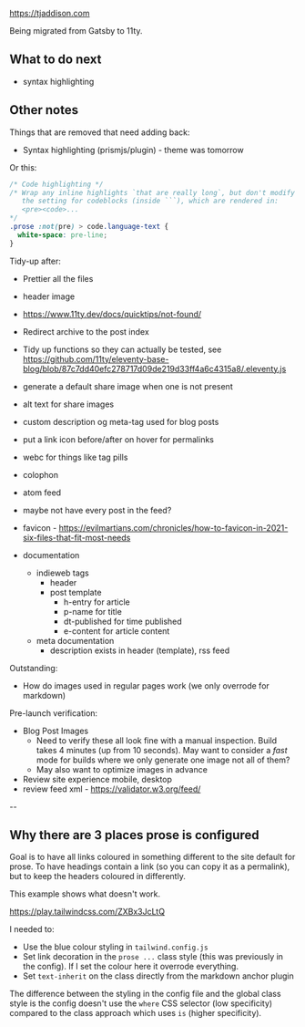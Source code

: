 https://tjaddison.com

Being migrated from Gatsby to 11ty.

## What to do next

- syntax highlighting

## Other notes

Things that are removed that need adding back:

- Syntax highlighting (prismjs/plugin) - theme was tomorrow

Or this:

````css
/* Code highlighting */
/* Wrap any inline highlights `that are really long`, but don't modify
   the setting for codeblocks (inside ```), which are rendered in:
   <pre><code>...
*/
.prose :not(pre) > code.language-text {
  white-space: pre-line;
}
````

Tidy-up after:

- Prettier all the files
- header image
- https://www.11ty.dev/docs/quicktips/not-found/
- Redirect archive to the post index
- Tidy up functions so they can actually be tested, see https://github.com/11ty/eleventy-base-blog/blob/87c7dd40efc278717d09de219d33ff4a6c4315a8/.eleventy.js
- generate a default share image when one is not present
- alt text for share images
- custom description og meta-tag used for blog posts
- put a link icon before/after on hover for permalinks
- webc for things like tag pills
- colophon
- atom feed
- maybe not have every post in the feed?
- favicon - https://evilmartians.com/chronicles/how-to-favicon-in-2021-six-files-that-fit-most-needs

- documentation
  - indieweb tags
    - header
    - post template
      - h-entry for article
      - p-name for title
      - dt-published for time published
      - e-content for article content
  - meta documentation
    - description exists in header (template), rss feed

Outstanding:

- How do images used in regular pages work (we only overrode for markdown)

Pre-launch verification:

- Blog Post Images
  - Need to verify these all look fine with a manual inspection. Build takes 4 minutes (up from 10 seconds). May want to consider a _fast_ mode for builds where we only generate one image not all of them?
  - May also want to optimize images in advance
- Review site experience mobile, desktop
- review feed xml - https://validator.w3.org/feed/

--

## Why there are 3 places prose is configured

Goal is to have all links coloured in something different to the site default for prose. To have headings contain a link (so you can copy it as a permalink), but to keep the headers coloured in differently.

This example shows what doesn't work.

https://play.tailwindcss.com/ZXBx3JcLtQ

I needed to:

- Use the blue colour styling in `tailwind.config.js`
- Set link decoration in the `prose ...` class style (this was previously in the config). If I set the colour here it overrode everything.
- Set `text-inherit` on the class directly from the markdown anchor plugin

The difference between the styling in the config file and the global class style is the config doesn't use the `where` CSS selector (low specificity) compared to the class approach which uses `is` (higher specificity).
